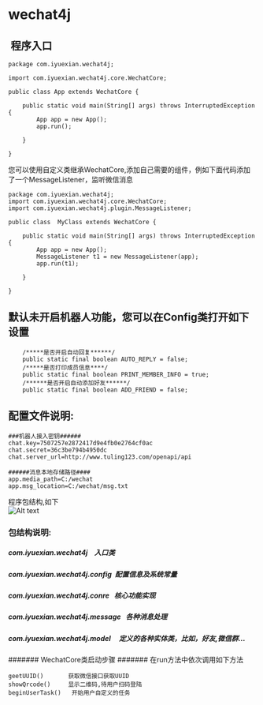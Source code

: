 # wechat4j





##  程序入口

````
package com.iyuexian.wechat4j;

import com.iyuexian.wechat4j.core.WechatCore;

public class App extends WechatCore {

	public static void main(String[] args) throws InterruptedException {
		App app = new App();
		app.run();

	}

}

````


您可以使用自定义类继承WechatCore,添加自己需要的组件，例如下面代码添加了一个MessageListener，监听微信消息
````
package com.iyuexian.wechat4j;
import com.iyuexian.wechat4j.core.WechatCore;
import com.iyuexian.wechat4j.plugin.MessageListener;

public class  MyClass extends WechatCore {

	public static void main(String[] args) throws InterruptedException {
		App app = new App();
		MessageListener t1 = new MessageListener(app);
		app.run(t1);

	}

}
````

## 默认未开启机器人功能，您可以在Config类打开如下设置
````
	/*****是否开启自动回复******/
	public static final boolean AUTO_REPLY = false;
	/*****是否打印成员信息****/
	public static final boolean PRINT_MEMBER_INFO = true;
	/******是否开启自动添加好友******/
	public static final boolean ADD_FRIEND = false;

`````

## 配置文件说明:

````
###机器人接入密钥######
chat.key=7507257e2872417d9e4fb0e2764cf0ac
chat.secret=36c3be794b4950dc
chat.server_url=http://www.tuling123.com/openapi/api

######消息本地存储路径####
app.media_path=C:/wechat
app.msg_location=C:/wechat/msg.txt

````


程序包结构,如下 </br>
![Alt text](https://github.com/enohe/wechat4j/blob/master/%E5%8C%85%E7%BB%93%E6%9E%84.png)

### 包结构说明:
#####  com.iyuexian.wechat4j    入口类
##### com.iyuexian.wechat4j.config  配置信息及系统常量 
##### com.iyuexian.wechat4j.conre   核心功能实现
##### com.iyuexian.wechat4j.message   各种消息处理
##### com.iyuexian.wechat4j.model     定义的各种实体类，比如，好友,微信群...




####### WechatCore类启动步骤
####### 在run方法中依次调用如下方法
````
geetUUID()       获取微信接口获取UUID
showQrcode()	 显示二维码,待用户扫码登陆		
beginUserTask()   开始用户自定义的任务
`````








